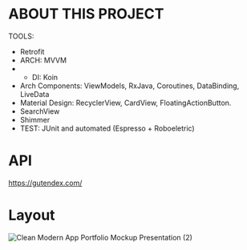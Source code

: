 # ABOUT THIS PROJECT

TOOLS: 
- Retrofit
- ARCH: MVVM
- - DI: Koin
- Arch Components: ViewModels, RxJava, Coroutines, DataBinding, LiveData
- Material Design: RecyclerView, CardView, FloatingActionButton.
- SearchView
- Shimmer
- TEST: JUnit and automated (Espresso + Roboeletric) 

# API 
https://gutendex.com/

# Layout

![Clean Modern App Portfolio Mockup Presentation (2)](https://github.com/BruMedeiross/BOOKSTORE/assets/62109684/da06d532-3645-423b-9923-e2e5bf85744b)
